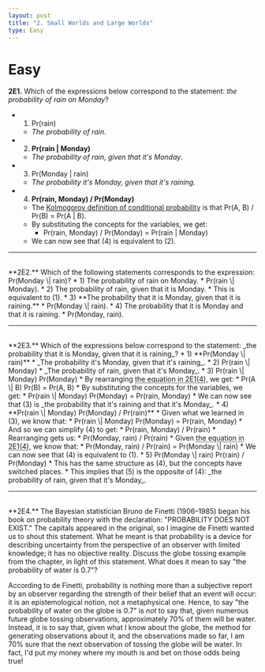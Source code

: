 ```yaml
---
layout: post
title: "2. Small Worlds and Large Worlds"
type: Easy
---
```

# Easy
**2E1.** Which of the expressions below correspond to the statement: _the probability of rain on Monday_?
* 1) Pr(rain)
	* _The probability of rain_.
* 2) **Pr(rain \| Monday)**
	* _The probability of rain, given that it's Monday_.
* 3) Pr(Monday \| rain)
	* _The probability it's Monday, given that it's raining_.
* 4) **Pr(rain, Monday) / Pr(Monday)**
	* The [Kolmogorov definition of conditional probability](https://en.wikipedia.org/wiki/Conditional_probability) is that Pr(A, B) / Pr(B) = Pr(A \| B).
	* By substituting the concepts for the variables, we get:
		* Pr(rain, Monday) / Pr(Monday) = Pr(rain \| Monday)
	* We can now see that (4) is equivalent to (2).
<hr>
<br>
**2E2.** Which of the following statements corresponds to the expression: Pr(Monday \| rain)?
* 1) The probability of rain on Monday.
	* Pr(rain \| Monday).
* 2) The probability of rain, given that it is Monday.
	* This is equivalent to (1).
* 3) **The probability that it is Monday, given that it is raining.**
	* Pr(Monday \| rain).
* 4) The probability that it is Monday and that it is raining.
	* Pr(Monday, rain).
<hr>
<br>
**2E3.** Which of the expressions below correspond to the statement: _the probability that it is Monday, given that it is raining_?
* 1) **Pr(Monday \| rain)**
	* _The probability it's Monday, given that it's raining_.
* 2) Pr(rain \| Monday)
	* _The probability of rain, given that it's Monday_.
* 3) Pr(rain \| Monday) Pr(Monday)
	* By rearranging <abbr title="Pr(A, B) / Pr(B) = Pr(A | B)">the equation in 2E1(4)</abbr>, we get:
		* Pr(A \| B) Pr(B) = Pr(A, B)
	* By substituting the concepts for the variables, we get:
		* Pr(rain \| Monday) Pr(Monday) = Pr(rain, Monday)
	* We can now see that (3) is _the probability that it's raining and that it's Monday_.
* 4) **Pr(rain \| Monday) Pr(Monday) / Pr(rain)**
	* Given what we learned in (3), we know that:
		* Pr(rain \| Monday) Pr(Monday) = Pr(rain, Monday)
	* And so we can simplify (4) to get:
		* Pr(rain, Monday) / Pr(rain)
	* Rearranging gets us:
		* Pr(Monday, rain) / Pr(rain)
	* Given <abbr title="Pr(A, B) / Pr(B) = Pr(A | B)">the equation in 2E1(4)</abbr>, we know that:
		* Pr(Monday, rain) / Pr(rain) = Pr(Monday \| rain)
	* We can now see that (4) is equivalent to (1).
* 5) Pr(Monday \| rain) Pr(rain) / Pr(Monday)
	* This has the same structure as (4), but the concepts have switched places.
	* This implies that (5) is the opposite of (4): _the probability of rain, given that it's Monday_.
<hr>
<br>
**2E4.** The Bayesian statistician Bruno de Finetti (1906–1985) began his book on probability theory with the declaration: "PROBABILITY DOES NOT EXIST." The capitals appeared in the original, so I imagine de Finetti wanted us to shout this statement. What he meant is that probability is a device for describing uncertainty from the perspective of an observer with limited knowledge; it has no objective reality. Discuss the globe tossing example from the chapter, in light of this statement. What does it mean to say "the probability of water is 0.7"?

According to de Finetti, probability is nothing more than a subjective report by an observer regarding the strength of their belief that an event will occur: it is an epistemological notion, not a metaphysical one. Hence, to say "the probability of water on the globe is 0.7" is _not_ to say that, given numerous future globe tossing observations, approximately 70% of them will be water. Instead, it is to say that, given what I know about the globe, the method for generating observations about it, and the observations made so far, I am 70% sure that the next observation of tossing the globe will be water. In fact, I'd put my money where my mouth is and bet on those odds being true!